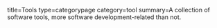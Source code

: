title=Tools
type=categorypage
category=tool
summary=A collection of software tools, more software development-related than not.
~~~~~~

